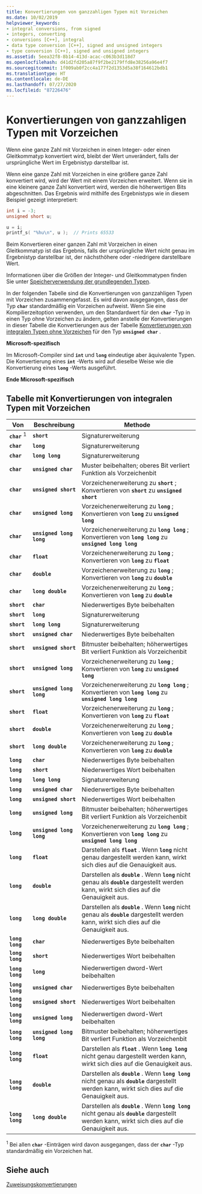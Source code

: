 ```yaml
---
title: Konvertierungen von ganzzahligen Typen mit Vorzeichen
ms.date: 10/02/2019
helpviewer_keywords:
- integral conversions, from signed
- integers, converting
- conversions [C++], integral
- data type conversion [C++], signed and unsigned integers
- type conversion [C++], signed and unsigned integers
ms.assetid: 5eea32f8-8b14-413d-acac-c063b3d118d7
ms.openlocfilehash: d41d2fd205a87f9f2be2179ffd8e38256a96e4f7
ms.sourcegitcommit: 1f009ab0f2cc4a177f2d1353d5a38f164612bdb1
ms.translationtype: HT
ms.contentlocale: de-DE
ms.lasthandoff: 07/27/2020
ms.locfileid: "87226476"
---
```

# <a name="conversions-from-signed-integral-types"></a>Konvertierungen von ganzzahligen Typen mit Vorzeichen

Wenn eine ganze Zahl mit Vorzeichen in einen Integer- oder einen Gleitkommatyp konvertiert wird, bleibt der Wert unverändert, falls der ursprüngliche Wert im Ergebnistyp darstellbar ist.

Wenn eine ganze Zahl mit Vorzeichen in eine größere ganze Zahl konvertiert wird, wird der Wert mit einem Vorzeichen erweitert. Wenn sie in eine kleinere ganze Zahl konvertiert wird, werden die höherwertigen Bits abgeschnitten. Das Ergebnis wird mithilfe des Ergebnistyps wie in diesem Beispiel gezeigt interpretiert:

```C
int i = -3;
unsigned short u;

u = i;
printf_s( "%hu\n", u );  // Prints 65533
```

Beim Konvertieren einer ganzen Zahl mit Vorzeichen in einen Gleitkommatyp ist das Ergebnis, falls der ursprüngliche Wert nicht genau im Ergebnistyp darstellbar ist, der nächsthöhere oder -niedrigere darstellbare Wert.

Informationen über die Größen der Integer- und Gleitkommatypen finden Sie unter [Speicherverwendung der grundlegenden Typen](../c-language/storage-of-basic-types.md).

In der folgenden Tabelle sind die Konvertierungen von ganzzahligen Typen mit Vorzeichen zusammengefasst. Es wird davon ausgegangen, dass der Typ **`char`** standardmäßig ein Vorzeichen aufweist. Wenn Sie eine Kompilierzeitoption verwenden, um den Standardwert für den **`char`** -Typ in einen Typ ohne Vorzeichen zu ändern, gelten anstelle der Konvertierungen in dieser Tabelle die Konvertierungen aus der Tabelle [Konvertierungen von integralen Typen ohne Vorzeichen](../c-language/conversions-from-unsigned-integral-types.md) für den Typ **`unsigned char`** .

**Microsoft-spezifisch**

Im Microsoft-Compiler sind **`int`** und **`long`** eindeutige aber äquivalente Typen. Die Konvertierung eines **`int`** -Werts wird auf dieselbe Weise wie die Konvertierung eines **`long`** -Werts ausgeführt.

**Ende Microsoft-spezifisch**

## <a name="table-of-conversions-from-signed-integral-types"></a>Tabelle mit Konvertierungen von integralen Typen mit Vorzeichen

|Von|Beschreibung|Methode|
|----------|--------|------------|
|**`char`** <sup>1</sup>|**`short`**|Signaturerweiterung|
|**`char`**|**`long`**|Signaturerweiterung|
|**`char`**|**`long long`**|Signaturerweiterung|
|**`char`**|**`unsigned char`**|Muster beibehalten; oberes Bit verliert Funktion als Vorzeichenbit|
|**`char`**|**`unsigned short`**|Vorzeichenerweiterung zu **`short`** ; Konvertieren von **`short`** zu **`unsigned short`**|
|**`char`**|**`unsigned long`**|Vorzeichenerweiterung zu **`long`** ; Konvertieren von **`long`** zu **`unsigned long`**|
|**`char`**|**`unsigned long long`**|Vorzeichenerweiterung zu **`long long`** ; Konvertieren von **`long long`** zu **`unsigned long long`**|
|**`char`**|**`float`**|Vorzeichenerweiterung zu **`long`** ; Konvertieren von **`long`** zu **`float`**|
|**`char`**|**`double`**|Vorzeichenerweiterung zu **`long`** ; Konvertieren von **`long`** zu **`double`**|
|**`char`**|**`long double`**|Vorzeichenerweiterung zu **`long`** ; Konvertieren von **`long`** zu **`double`**|
|**`short`**|**`char`**|Niederwertiges Byte beibehalten|
|**`short`**|**`long`**|Signaturerweiterung|
|**`short`**|**`long long`**|Signaturerweiterung|
|**`short`**|**`unsigned char`**|Niederwertiges Byte beibehalten|
|**`short`**|**`unsigned short`**|Bitmuster beibehalten; höherwertiges Bit verliert Funktion als Vorzeichenbit|
|**`short`**|**`unsigned long`**|Vorzeichenerweiterung zu **`long`** ; Konvertieren von **`long`** zu **`unsigned long`**|
|**`short`**|**`unsigned long long`**|Vorzeichenerweiterung zu **`long long`** ; Konvertieren von **`long long`** zu **`unsigned long long`**|
|**`short`**|**`float`**|Vorzeichenerweiterung zu **`long`** ; Konvertieren von **`long`** zu **`float`**|
|**`short`**|**`double`**|Vorzeichenerweiterung zu **`long`** ; Konvertieren von **`long`** zu **`double`**|
|**`short`**|**`long double`**|Vorzeichenerweiterung zu **`long`** ; Konvertieren von **`long`** zu **`double`**|
|**`long`**|**`char`**|Niederwertiges Byte beibehalten|
|**`long`**|**`short`**|Niederwertiges Wort beibehalten|
|**`long`**|**`long long`**|Signaturerweiterung|
|**`long`**|**`unsigned char`**|Niederwertiges Byte beibehalten|
|**`long`**|**`unsigned short`**|Niederwertiges Wort beibehalten|
|**`long`**|**`unsigned long`**|Bitmuster beibehalten; höherwertiges Bit verliert Funktion als Vorzeichenbit|
|**`long`**|**`unsigned long long`**|Vorzeichenerweiterung zu **`long long`** ; Konvertieren von **`long long`** zu **`unsigned long long`**|
|**`long`**|**`float`**|Darstellen als **`float`** . Wenn **`long`** nicht genau dargestellt werden kann, wirkt sich dies auf die Genauigkeit aus.|
|**`long`**|**`double`**|Darstellen als **`double`** . Wenn **`long`** nicht genau als **`double`** dargestellt werden kann, wirkt sich dies auf die Genauigkeit aus.|
|**`long`**|**`long double`**|Darstellen als **`double`** . Wenn **`long`** nicht genau als **`double`** dargestellt werden kann, wirkt sich dies auf die Genauigkeit aus.|
|**`long long`**|**`char`**|Niederwertiges Byte beibehalten|
|**`long long`**|**`short`**|Niederwertiges Wort beibehalten|
|**`long long`**|**`long`**|Niederwertigen dword-Wert beibehalten|
|**`long long`**|**`unsigned char`**|Niederwertiges Byte beibehalten|
|**`long long`**|**`unsigned short`**|Niederwertiges Wort beibehalten|
|**`long long`**|**`unsigned long`**|Niederwertigen dword-Wert beibehalten|
|**`long long`**|**`unsigned long long`**|Bitmuster beibehalten; höherwertiges Bit verliert Funktion als Vorzeichenbit|
|**`long long`**|**`float`**|Darstellen als **`float`** . Wenn **`long long`** nicht genau dargestellt werden kann, wirkt sich dies auf die Genauigkeit aus.|
|**`long long`**|**`double`**|Darstellen als **`double`** . Wenn **`long long`** nicht genau als **`double`** dargestellt werden kann, wirkt sich dies auf die Genauigkeit aus.|
|**`long long`**|**`long double`**|Darstellen als **`double`** . Wenn **`long long`** nicht genau als **`double`** dargestellt werden kann, wirkt sich dies auf die Genauigkeit aus.|

<sup>1</sup> Bei allen **`char`** -Einträgen wird davon ausgegangen, dass der **`char`** -Typ standardmäßig ein Vorzeichen hat.

## <a name="see-also"></a>Siehe auch

[Zuweisungskonvertierungen](../c-language/assignment-conversions.md)
